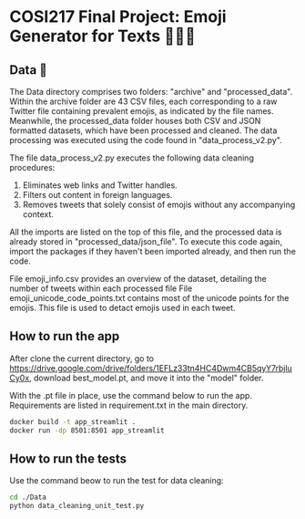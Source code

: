 # COSI217 Final Project: Emoji Generator for Texts 🤖🌐🤔

## Data 📄
The Data directory comprises two folders: "archive" and "processed_data". Within the archive folder are 43 CSV files, 
each corresponding to a raw Twitter file containing prevalent emojis, as indicated by the file names. Meanwhile, the 
processed_data folder houses both CSV and JSON formatted datasets, which have been processed and cleaned. The data 
processing was executed using the code found in "data_process_v2.py".

The file data_process_v2.py executes the following data cleaning procedures:

1. Eliminates web links and Twitter handles.
2. Filters out content in foreign languages.
3. Removes tweets that solely consist of emojis without any accompanying context.

All the imports are listed on the top of this file, and the processed data is already stored in "processed_data/json_file".
To execute this code again, import the packages if they haven't been imported already, and then run the code.

File emoji_info.csv provides an overview of the dataset, detailing the number of tweets within each processed file
File emoji_unicode_code_points.txt contains most of the unicode points for the emojis. This file is used to detact emojis 
used in each tweet. 

## How to run the app
After clone the current directory, go to https://drive.google.com/drive/folders/1EFLz33tn4HC4Dwm4CB5qyY7rbjluCy0x, download best_model.pt, and move it into
the "model" folder. 

With the .pt file in place, use the command below to run the app. Requirements are listed in requirement.txt in the main directory.

```bash
docker build -t app_streamlit .
docker run -dp 8501:8501 app_streamlit
```

## How to run the tests 
Use the command beow to run the test for data cleaning:
```bash
cd ./Data
python data_cleaning_unit_test.py
```
